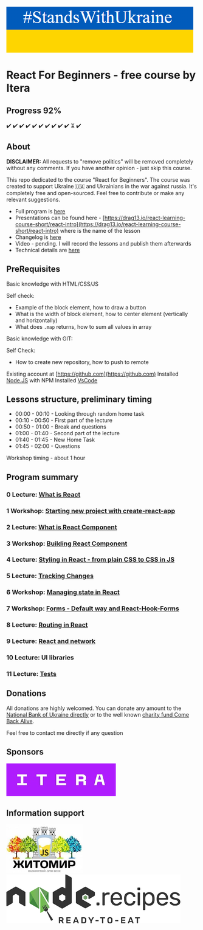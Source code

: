 [![StandsWithUkraine](https://raw.githubusercontent.com/Drag13/drag13.github.io/development/swu.PNG)](https://savelife.in.ua/en/donate/)

# React For Beginners - free course by Itera

## Progress 92%

✔️ ✔️ ✔️ ✔️ ✔️ ✔️ ✔️ ✔️ ✔️ ✔️ ⏳ ✔️ 

## About

**DISCLAIMER:**
All requests to "remove politics" will be removed completely without any comments. If you have another opinion - just skip this course.

This repo dedicated to the course "React for Beginners". The course was created to support Ukraine 🇺🇦 and Ukrainians in the war against russia. It's completely free and open-sourced. Feel free to contribute or make any relevant suggestions.

- Full program is [here](PROGRAM.md)
- Presentations can be found here - [https://drag13.io/react-learning-course-short/react-intro](https://drag13.io/react-learning-course-short/react-intro) where is the name of the lesson
- Changelog is [here](CHANGELOG.md)
- Video - pending. I will record the lessons and publish them afterwards
- Technical details are [here](devlog.md)

## PreRequisites

Basic knowledge with HTML/CSS/JS

Self check:

- Example of the block element, how to draw a button
- What is the width of block element, how to center element (vertically and horizontally)
- What does `.map` returns, how to sum all values in array

Basic knowledge with GIT:

Self Check:

- How to create new repository, how to push to remote

Existing account at [https://github.com](https://github.com)
Installed [Node.JS](https://nodejs.org/en/) with NPM
Installed [VsCode](https://code.visualstudio.com/)

## Lessons structure, preliminary timing

- 00:00 - 00:10 - Looking through random home task
- 00:10 - 00:50 - First part of the lecture
- 00:50 - 01:00 - Break and questions
- 01:00 - 01:40 - Second part of the lecture
- 01:40 - 01:45 - New Home Task
- 01:45 - 02:00 - Questions

Workshop timing - about 1 hour

## Program summary

### 0 Lecture: [What is React](https://drag13.io/react-learning-course-short/react-intro)

### 1 Workshop: [Starting new project with create-react-app](https://drag13.io/react-learning-course-short/react-cra)

### 2 Lecture: [What is React Component](https://drag13.io/react-learning-course-short/react-components)

### 3 Workshop: [Building React Component](https://drag13.io/react-learning-course-short/react-new-component)

### 4 Lecture: [Styling in React - from plain CSS to CSS in JS](https://drag13.io/react-learning-course-short/react-styling)

### 5 Lecture: [Tracking Changes](https://drag13.io/react-learning-course-short/react-change-detection)

### 6 Workshop: [Managing state in React](https://drag13.io/react-learning-course-short/react-state-management)

### 7 Workshop: [Forms - Default way and React-Hook-Forms](https://drag13.io/react-learning-course-short/react-forms)

### 8 Lecture: [Routing in React](https://drag13.io/react-learning-course-short/react-router)

### 9 Lecture: [React and network](https://drag13.io/react-learning-course-short/react-network)

### 10 Lecture: UI libraries

### 11 Lecture: [Tests](https://drag13.io/react-learning-course-short/react-testing)

## Donations

All donations are highly welcomed. You can donate any amount to the [National Bank of Ukraine directly](https://bank.gov.ua/en/news/all/natsionalniy-bank-vidkriv-spetsrahunok-dlya-zboru-koshtiv-na-potrebi-armiyi) or to the well known [charity fund Come Back Alive](https://www.comebackalive.in.ua/donate).

Feel free to contact me directly if any question

## Sponsors

[![](/presentations/shared/imgs/Itera-logo-white-fuchsia.jpg)](itera.com)

## Information support

[![beerjs](./presentations/shared/imgs/39900370_1138320566319759_9157901823137284096_n.jpg)](https://t.me/beerJSZhytomyr)
[![node.recipes](./presentations/shared/imgs/njsr.png)](http://node.recipes/)